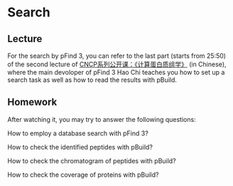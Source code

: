 # Search

## Lecture
For the search by pFind 3, you can refer to the last part (starts from 25:50) of the second lecture of [CNCP系列公开课：《计算蛋白质组学》](https://www.bilibili.com/video/BV15A411c7jh?p=2) (in Chinese), where the main devoloper of pFind 3 Hao Chi teaches you how to set up a search task as well as how to read the results with pBuild.

## Homework
After watching it, you may try to answer the following questions:

How to employ a database search with pFind 3?

How to check the identified peptides with pBuild?

How to check the chromatogram of peptides with pBuild?

How to check the coverage of proteins with pBuild?

